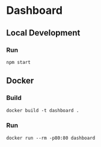 # Dashboard

## Local Development 

### Run

`npm start`

## Docker

### Build

`docker build -t dashboard .`

### Run

`docker run --rm -p80:80 dashboard`